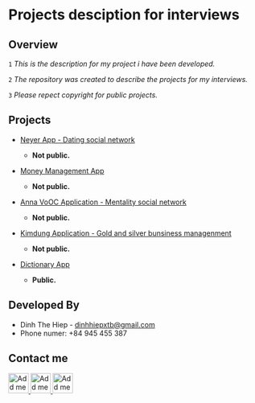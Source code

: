 # Projects desciption for interviews

## Overview

`1` *This is the description for my project i have been developed.*

`2` *The repository was created to describe the projects for my interviews.*

`3` *Please repect copyright for public projects.*

## Projects

+ [Neyer App - Dating social network](NeyerApp.md)

    + <b>Not public.</b>

+ [Money Management App](MoneyManagement.md)

    + <b>Not public.</b>

+ [Anna VoOC Application - Mentality social network](AnnaApp.md)

    + <b>Not public.</b>

+ [Kimdung Application - Gold and silver bunsiness managenment](KimdungApp.md)

    + <b>Not public.</b>

+ [Dictionary App](https://github.com/hiepdth/Dictionary-App)

    + <b>Public.</b>

## Developed By

+ Dinh The Hiep - <dinhhiepxtb@gmail.com>
+ Phone numer: +84 945 455 387

## Contact me

<a href="https://www.facebook.com/hoangtuga99/">
  <img alt="Add me to Linkedin" src="https://raw.githubusercontent.com/hiepdth/Repo_Desciption/master/.android/images/facebook_icon.png" height="40" width="40"/>
</a>

<a href="https://github.com/hiepdth/">
  <img alt="Add me to Linkedin" src="https://raw.githubusercontent.com/hiepdth/Repo_Desciption/master/.android/images/github_icon.png" height="40" width="40"/>
</a>

<a href="https://linkedin.com/in/hiệp-đinh-784a0b1a9">
  <img alt="Add me to Linkedin" src="https://raw.githubusercontent.com/hiepdth/Repo_Desciption/master/.android/images/linkedin_icon.png" height="40" width="40"/>
</a>
